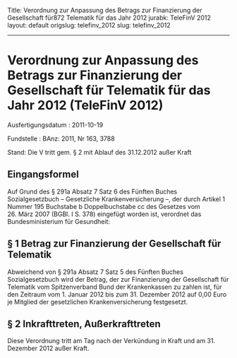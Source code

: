 Title: Verordnung zur Anpassung des Betrags zur Finanzierung der Gesellschaft für872
  Telematik für das Jahr 2012
jurabk: TeleFinV 2012
layout: default
origslug: telefinv_2012
slug: telefinv_2012

---

# Verordnung zur Anpassung des Betrags zur Finanzierung der Gesellschaft für Telematik für das Jahr 2012 (TeleFinV 2012)

Ausfertigungsdatum
:   2011-10-19

Fundstelle
:   BAnz: 2011, Nr 163, 3788

Stand: Die V tritt gem. § 2 mit Ablauf des 31.12.2012 außer Kraft

## Eingangsformel

Auf Grund des § 291a Absatz 7 Satz 6 des Fünften Buches
Sozialgesetzbuch – Gesetzliche Krankenversicherung –, der durch
Artikel 1 Nummer 195 Buchstabe b Doppelbuchstabe cc des Gesetzes vom
26\. März 2007 (BGBl. I S. 378) eingefügt worden ist, verordnet das
Bundesministerium für Gesundheit:


## § 1 Betrag zur Finanzierung der Gesellschaft für Telematik

Abweichend von § 291a Absatz 7 Satz 5 des Fünften Buches
Sozialgesetzbuch wird der Betrag, der zur Finanzierung der
Gesellschaft für Telematik vom Spitzenverband Bund der Krankenkassen
zu zahlen ist, für den Zeitraum vom 1. Januar 2012 bis zum 31.
Dezember 2012 auf 0,00 Euro je Mitglied der gesetzlichen
Krankenversicherung festgesetzt.


## § 2 Inkrafttreten, Außerkrafttreten

Diese Verordnung tritt am Tag nach der Verkündung in Kraft und am 31.
Dezember 2012 außer Kraft.


